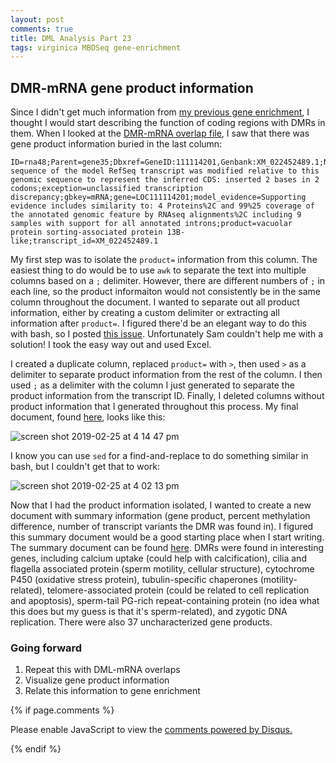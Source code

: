 ```yaml
---
layout: post
comments: true
title: DML Analysis Part 23
tags: virginica MBDSeq gene-enrichment
---
```


## DMR-mRNA gene product information

Since I didn't get much information from [my previous gene enrichment](), I thought I would start describing the function of coding regions with DMRs in them. When I looked at the [DMR-mRNA overlap file](https://github.com/fish546-2018/yaamini-virginica/blob/master/analyses/2018-11-01-DML-and-DMR-Analysis/2018-11-07-DMR-mRNA.txt), I saw that there was gene product information buried in the last column:

```
ID=rna48;Parent=gene35;Dbxref=GeneID:111114201,Genbank:XM_022452489.1;Name=XM_022452489.1;Note=The sequence of the model RefSeq transcript was modified relative to this genomic sequence to represent the inferred CDS: inserted 2 bases in 2 codons;exception=unclassified transcription discrepancy;gbkey=mRNA;gene=LOC111114201;model_evidence=Supporting evidence includes similarity to: 4 Proteins%2C and 99%25 coverage of the annotated genomic feature by RNAseq alignments%2C including 9 samples with support for all annotated introns;product=vacuolar protein sorting-associated protein 13B-like;transcript_id=XM_022452489.1
```

My first step was to isolate the `product=` information from this column. The easiest thing to do would be to use `awk` to separate the text into multiple columns based on a `;` delimiter. However, there are different numbers of `;` in each line, so the product informaiton would not consistently be in the same column throughout the document. I wanted to separate out all product information, either by creating a custom delimiter or extracting all information after `product=`. I figured there'd be an elegant way to do this with bash, so I posted [this issue](https://github.com/RobertsLab/resources/issues/595). Unfortunately Sam couldn't help me with a solution! I took the easy way out and used Excel.

I created a duplicate column, replaced `product=` with `>`, then used `>` as a delimiter to separate product information from the rest of the column. I then used `;` as a delimiter with the column I just generated to separate the product information from the transcript ID. Finally, I deleted columns without product information that I generated throughout this process. My final document, found [here](https://github.com/fish546-2018/yaamini-virginica/blob/master/analyses/2018-11-01-DML-and-DMR-Analysis/2019-02-25-DMR-mRNA-Product-Isolated.txt), looks like this:

![screen shot 2019-02-25 at 4 14 47 pm](https://user-images.githubusercontent.com/22335838/53377774-022cce80-3918-11e9-8d64-591bf78c068d.png)

I know you can use `sed` for a find-and-replace to do something similar in bash, but I couldn't get that to work:

![screen shot 2019-02-25 at 4 02 13 pm](https://user-images.githubusercontent.com/22335838/53377824-3d2f0200-3918-11e9-975c-564748d31a61.png)

Now that I had the product information isolated, I wanted to create a new document with summary information (gene product, percent methylation difference, number of transcript variants the DMR was found in). I figured this summary document would be a good starting place when I start writing. The summary document can be found [here](https://github.com/fish546-2018/yaamini-virginica/blob/master/analyses/2018-11-01-DML-and-DMR-Analysis/2019-02-25-DMR-mRNA-Product-Summary.txt). DMRs were found in interesting genes, including calcium uptake (could help with calcification), cilia and flagella associated protein (sperm motility, cellular structure), cytochrome P450 (oxidative stress protein), tubulin-specific chaperones (motility-related), telomere-associated protein (could be related to cell replication and apoptosis), sperm-tail PG-rich repeat-containing protein (no idea what this does but my guess is that it's sperm-related), and zygotic DNA replication. There were also 37 uncharacterized gene products.

### Going forward

1. Repeat this with DML-mRNA overlaps
2. Visualize gene product information
3. Relate this information to gene enrichment

{% if page.comments %}

<div id="disqus_thread"></div>
<script>

/**
*  RECOMMENDED CONFIGURATION VARIABLES: EDIT AND UNCOMMENT THE SECTION BELOW TO INSERT DYNAMIC VALUES FROM YOUR PLATFORM OR CMS.
*  LEARN WHY DEFINING THESE VARIABLES IS IMPORTANT: https://disqus.com/admin/universalcode/#configuration-variables*/
/*
var disqus_config = function () {
this.page.url = PAGE_URL;  // Replace PAGE_URL with your page's canonical URL variable
this.page.identifier = PAGE_IDENTIFIER; // Replace PAGE_IDENTIFIER with your page's unique identifier variable
};
*/
(function() { // DON'T EDIT BELOW THIS LINE
var d = document, s = d.createElement('script');
s.src = 'https://the-responsible-grad-student.disqus.com/embed.js';
s.setAttribute('data-timestamp', +new Date());
(d.head || d.body).appendChild(s);
})();
</script>
<noscript>Please enable JavaScript to view the <a href="https://disqus.com/?ref_noscript">comments powered by Disqus.</a></noscript>

{% endif %}

<script id="dsq-count-scr" src="//the-responsible-grad-student.disqus.com/count.js" async></script>
